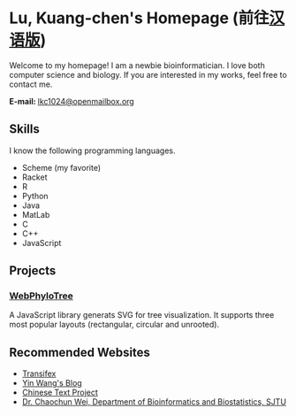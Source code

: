 # Lu, Kuang-chen's Homepage (前往<a href="https://kelvinlu1024.github.io/zh/index.html">汉语版</a>)

Welcome to my homepage! I am a newbie bioinformatician. I love both computer science and biology. If you are interested in my works, feel free to contact me.


<strong>E-mail: </strong><a href="mailto:lkc1024@openmailbox.org">lkc1024@openmailbox.org</a>


## Skills

I know the following programming languages.

* Scheme (my favorite)
* Racket
* R
* Python
* Java
* MatLab
* C
* C++
* JavaScript


## Projects

### <a href="https://kelvinlu1024.github.io/WebPhyloTree">WebPhyloTree</a>

A JavaScript library generats SVG for tree visualization. It supports three most popular layouts (rectangular, circular and unrooted).



## Recommended Websites 

* <a href="https://www.transifex.com/">Transifex</a>
* <a href="http://www.yinwang.org/">Yin Wang's Blog</a>
* <a href="http://ctext.org/">Chinese Text Project</a>
* <a href="http://cgm.sjtu.edu.cn/index/index.php">Dr. Chaochun Wei, Department of Bioinformatics and Biostatistics, SJTU</a>
